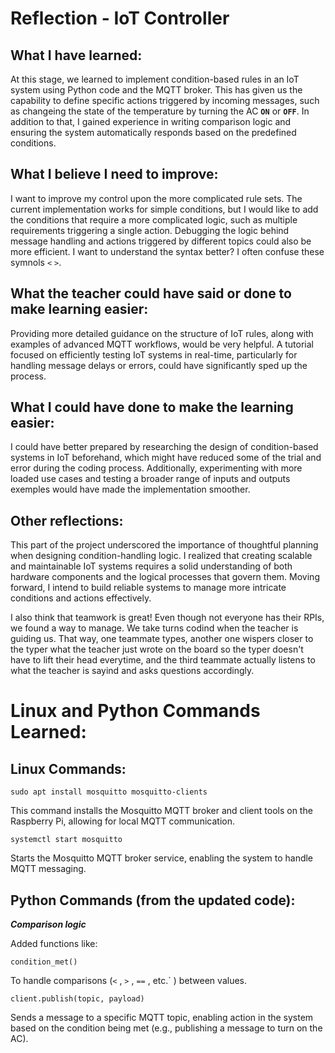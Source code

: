 # Reflection - IoT Controller

## What I have learned: 

At this stage, we learned to implement condition-based rules in an IoT system using Python code and the MQTT broker. This has given us the capability to define specific actions triggered by incoming messages, such as changeing the state of the temperature  by turning the AC __`ON`__ or __`OFF`__. In addition to that, I gained experience in writing comparison logic and ensuring the system automatically responds based on the predefined conditions.

## What I believe I need to improve: 

I want to improve my control upon the more complicated rule sets. The current implementation works for simple conditions, but I would like to add the conditions that require a more complicated logic, such as multiple requirements triggering a single action. Debugging the logic behind message handling and actions triggered by different topics could also be more efficient.
I want to understand the syntax better? I often confuse these symnols `<` `>`.

## What the teacher could have said or done to make learning easier: 

Providing more detailed guidance on the structure of IoT rules, along with examples of advanced MQTT workflows, would be very helpful. A tutorial focused on efficiently testing IoT systems in real-time, particularly for handling message delays or errors, could have significantly sped up the process.

## What I could have done to make the learning easier: 

I could have better prepared by researching the design of condition-based systems in IoT beforehand, which might have reduced some of the trial and error during the coding process. Additionally, experimenting with more loaded use cases and testing a broader range of inputs and outputs exemples would have made the implementation smoother.

## Other reflections: 

This part of the project underscored the importance of thoughtful planning when designing condition-handling logic. I realized that creating scalable and maintainable IoT systems requires a solid understanding of both hardware components and the logical processes that govern them. Moving forward, I intend to build reliable systems to manage more intricate conditions and actions effectively.

I also think that teamwork is great! Even though not everyone has their RPIs, we found a way to manage. We take turns codind when the teacher is guiding us. That way, one teammate types, another one wispers closer to the typer what the teacher just wrote on the board so the typer doesn't have to lift their head everytime, and the third teammate actually listens to what the teacher is sayind and asks questions accordingly.

# Linux and Python Commands Learned:

## Linux Commands:
`sudo apt install mosquitto mosquitto-clients`

This command installs the Mosquitto MQTT broker and client tools on the Raspberry Pi, allowing for local MQTT communication.
      
`systemctl start mosquitto`

Starts the Mosquitto MQTT broker service, enabling the system to handle MQTT messaging.

## Python Commands (from the updated code):

***Comparison logic*** 

Added functions like:
```
condition_met()
```
To handle comparisons (`<` , `>` , `==` , etc.` )  between values.

`client.publish(topic, payload)` 

Sends a message to a specific MQTT topic, enabling action in the system based on the condition being met (e.g., publishing a message to turn on the AC).
